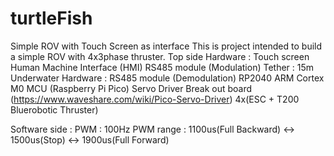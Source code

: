 # turtleFish
Simple ROV with Touch Screen as interface
This is project intended to build a simple ROV with 4x3phase thruster.
Top side Hardware :
Touch screen Human Machine Interface (HMI)
RS485 module (Modulation)
Tether : 15m
Underwater Hardware :
RS485 module (Demodulation)
RP2040 ARM Cortex M0 MCU (Raspberry Pi Pico)
Servo Driver Break out board (https://www.waveshare.com/wiki/Pico-Servo-Driver)
4x(ESC + T200 Bluerobotic Thruster)

Software side :
PWM : 100Hz
PWM range : 1100us(Full Backward) <-> 1500us(Stop) <-> 1900us(Full Forward)
